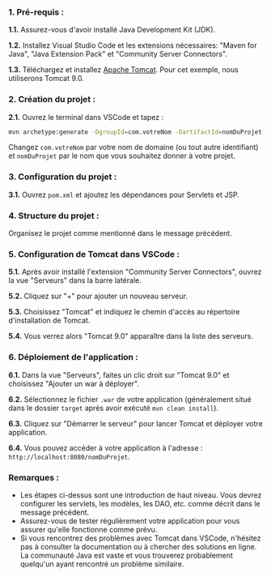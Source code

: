 
### 1. Pré-requis :

**1.1.** Assurez-vous d'avoir installé Java Development Kit (JDK).

**1.2.** Installez Visual Studio Code et les extensions nécessaires: "Maven for Java", "Java Extension Pack" et "Community Server Connectors".

**1.3.** Téléchargez et installez [Apache Tomcat](https://tomcat.apache.org/download-90.cgi). Pour cet exemple, nous utiliserons Tomcat 9.0.

### 2. Création du projet :

**2.1.** Ouvrez le terminal dans VSCode et tapez :

```bash
mvn archetype:generate -DgroupId=com.votreNom -DartifactId=nomDuProjet -DarchetypeArtifactId=maven-archetype-webapp -DinteractiveMode=false
```

Changez `com.votreNom` par votre nom de domaine (ou tout autre identifiant) et `nomDuProjet` par le nom que vous souhaitez donner à votre projet.

### 3. Configuration du projet :

**3.1.** Ouvrez `pom.xml` et ajoutez les dépendances pour Servlets et JSP.

### 4. Structure du projet :

Organisez le projet comme mentionné dans le message précédent.

### 5. Configuration de Tomcat dans VSCode :

**5.1.** Après avoir installé l'extension "Community Server Connectors", ouvrez la vue "Serveurs" dans la barre latérale.

**5.2.** Cliquez sur "+" pour ajouter un nouveau serveur.

**5.3.** Choisissez "Tomcat" et indiquez le chemin d'accès au répertoire d'installation de Tomcat.

**5.4.** Vous verrez alors "Tomcat 9.0" apparaître dans la liste des serveurs.

### 6. Déploiement de l'application :

**6.1.** Dans la vue "Serveurs", faites un clic droit sur "Tomcat 9.0" et choisissez "Ajouter un war à déployer".

**6.2.** Sélectionnez le fichier `.war` de votre application (généralement situé dans le dossier `target` après avoir exécuté `mvn clean install`).

**6.3.** Cliquez sur "Démarrer le serveur" pour lancer Tomcat et déployer votre application.

**6.4.** Vous pouvez accéder à votre application à l'adresse : `http://localhost:8080/nomDuProjet`.

### Remarques :

- Les étapes ci-dessus sont une introduction de haut niveau. Vous devrez configurer les servlets, les modèles, les DAO, etc. comme décrit dans le message précédent.
- Assurez-vous de tester régulièrement votre application pour vous assurer qu'elle fonctionne comme prévu.
- Si vous rencontrez des problèmes avec Tomcat dans VSCode, n'hésitez pas à consulter la documentation ou à chercher des solutions en ligne. La communauté Java est vaste et vous trouverez probablement quelqu'un ayant rencontré un problème similaire.